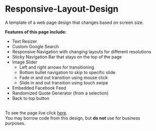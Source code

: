 # Responsive-Layout-Design
A template of a web page design that changes based on screen size.

<b>Features of this page include:</b>
<ul>
<li> Text Resizer </li>
<li> Custom Google Search </li>
<li> Responsive Navigation with changing layouts for different resolutions </li>
<li> Sticky Navigation Bar that stays on the top of the page </li>
<li> Image Slider <br>
<ul>
<li> Left and right arrows for transitioning</li>
<li> Bottom bullet navigation to skip to specific slide </li>
<li> Fade in and out transition using mouse click </li>
<li> Slide in and out transition using touch swipe </li>
</ul>
</li>
<li> Embedded Facebook Feed </li>
<li> Randomized Quote Generator (from a selection) </li>
<li> Back to top button </li>
</ul>
</br>
To see the page live click <a href="http://abri-sports.com/william/Responsive/" target="_blank">here</a>.
</br>
You may borrow code from this design, but <b> do not </b> use for business purposes.

